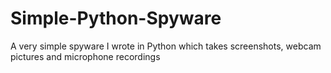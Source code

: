 # Simple-Python-Spyware
A very simple spyware I wrote in Python which takes screenshots, webcam pictures and microphone recordings
